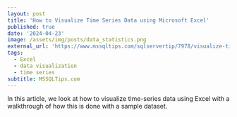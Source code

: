 ```yaml
---
layout: post
title: 'How to Visualize Time Series Data using Microsoft Excel'
published: true
date: '2024-04-23'
image: /assets/img/posts/data_statistics.png
external_url: 'https://www.mssqltips.com/sqlservertip/7978/visualize-time-series-data-using-microsoft-excel/?utm_source=HadiFadlallah'
tags:
  - Excel
  - data visualization
  - time series
subtitle: MSSQLTips.com
---
```

In this article, we look at how to visualize time-series data using Excel with a walkthrough of how this is done with a sample dataset.
